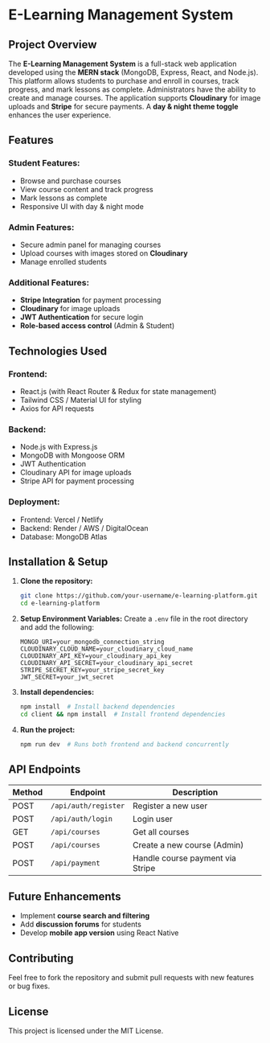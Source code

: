 # E-Learning Management System

## Project Overview
The **E-Learning Management System** is a full-stack web application developed using the **MERN stack** (MongoDB, Express, React, and Node.js). This platform allows students to purchase and enroll in courses, track progress, and mark lessons as complete. Administrators have the ability to create and manage courses. The application supports **Cloudinary** for image uploads and **Stripe** for secure payments. A **day & night theme toggle** enhances the user experience.

## Features
### Student Features:
- Browse and purchase courses
- View course content and track progress
- Mark lessons as complete
- Responsive UI with day & night mode

### Admin Features:
- Secure admin panel for managing courses
- Upload courses with images stored on **Cloudinary**
- Manage enrolled students

### Additional Features:
- **Stripe Integration** for payment processing
- **Cloudinary** for image uploads
- **JWT Authentication** for secure login
- **Role-based access control** (Admin & Student)

## Technologies Used
### Frontend:
- React.js (with React Router & Redux for state management)
- Tailwind CSS / Material UI for styling
- Axios for API requests

### Backend:
- Node.js with Express.js
- MongoDB with Mongoose ORM
- JWT Authentication
- Cloudinary API for image uploads
- Stripe API for payment processing

### Deployment:
- Frontend: Vercel / Netlify
- Backend: Render / AWS / DigitalOcean
- Database: MongoDB Atlas

## Installation & Setup
1. **Clone the repository:**
   ```sh
   git clone https://github.com/your-username/e-learning-platform.git
   cd e-learning-platform
   ```

2. **Setup Environment Variables:**
   Create a `.env` file in the root directory and add the following:
   ```env
   MONGO_URI=your_mongodb_connection_string
   CLOUDINARY_CLOUD_NAME=your_cloudinary_cloud_name
   CLOUDINARY_API_KEY=your_cloudinary_api_key
   CLOUDINARY_API_SECRET=your_cloudinary_api_secret
   STRIPE_SECRET_KEY=your_stripe_secret_key
   JWT_SECRET=your_jwt_secret
   ```

3. **Install dependencies:**
   ```sh
   npm install  # Install backend dependencies
   cd client && npm install  # Install frontend dependencies
   ```

4. **Run the project:**
   ```sh
   npm run dev  # Runs both frontend and backend concurrently
   ```

## API Endpoints
| Method | Endpoint | Description |
|--------|---------|-------------|
| POST | `/api/auth/register` | Register a new user |
| POST | `/api/auth/login` | Login user |
| GET | `/api/courses` | Get all courses |
| POST | `/api/courses` | Create a new course (Admin) |
| POST | `/api/payment` | Handle course payment via Stripe |

## Future Enhancements
- Implement **course search and filtering**
- Add **discussion forums** for students
- Develop **mobile app version** using React Native

## Contributing
Feel free to fork the repository and submit pull requests with new features or bug fixes.

## License
This project is licensed under the MIT License.

